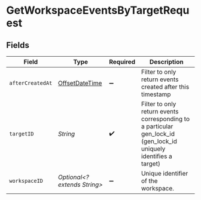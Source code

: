 # GetWorkspaceEventsByTargetRequest


## Fields

| Field                                                                                                             | Type                                                                                                              | Required                                                                                                          | Description                                                                                                       |
| ----------------------------------------------------------------------------------------------------------------- | ----------------------------------------------------------------------------------------------------------------- | ----------------------------------------------------------------------------------------------------------------- | ----------------------------------------------------------------------------------------------------------------- |
| `afterCreatedAt`                                                                                                  | [OffsetDateTime](https://docs.oracle.com/javase/8/docs/api/java/time/OffsetDateTime.html)                         | :heavy_minus_sign:                                                                                                | Filter to only return events created after this timestamp                                                         |
| `targetID`                                                                                                        | *String*                                                                                                          | :heavy_check_mark:                                                                                                | Filter to only return events corresponding to a particular gen_lock_id (gen_lock_id uniquely identifies a target) |
| `workspaceID`                                                                                                     | *Optional<? extends String>*                                                                                      | :heavy_minus_sign:                                                                                                | Unique identifier of the workspace.                                                                               |